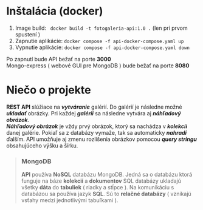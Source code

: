 # Inštalácia (docker)

1. Image build: ``` docker build -t fotogaleria-api:1.0 .``` (len pri prvom spustení )
2. Zapnutie aplikácie: ``` docker compose -f api-docker-compose.yaml up ```
3. Vypnutie aplikácie: ``` docker compose -f api-docker-compose.yaml down ```

Po zapnutí bude API bežať na porte **3000**  
Mongo-express ( webové GUI pre MongoDB ) bude bežať na porte **8080**

# Niečo o projekte
**REST API** slúžiace na ***vytváranie*** galérií. Do galérií je následne možné ***ukladať*** obrázky.
Pri každej ***galérii*** sa následne vytvára aj ***náhľadový obrázok***.  
***Náhľadový obrázok*** je vždy prvý obrázok, ktorý sa nachádza v ***kolekcii*** danej galérie. Pokiaľ sa z databázy vymaže, tak sa automaticky ***nahradí*** ďalším. API umožňuje aj zmenu rozlíšenia obrázkov pomocou ***query stringu*** obsahujúceho výšku a šírku. 


  
> ### MongoDB
> **API** používa **NoSQL** databázu MongoDB. Jedná sa o databázu ktorá funguje na báze **kolekcií** a **dokumentov**
> SQL databázy ukladajú všetky **dáta** do **tabuliek** ( riadky a stĺpce ). Na komunikáciu s databázou sa používa 
> jazyk **SQL**. Sú to **relačné databázy** ( vznikajú vsťahy medzi jednotlivými tabuľkami ).

